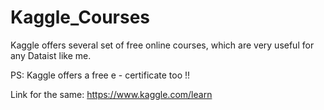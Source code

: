 # Kaggle_Courses

Kaggle offers several set of free online courses, which are very useful for any Dataist like me.

PS: Kaggle offers a free e - certificate too !!

Link for the same:  https://www.kaggle.com/learn

